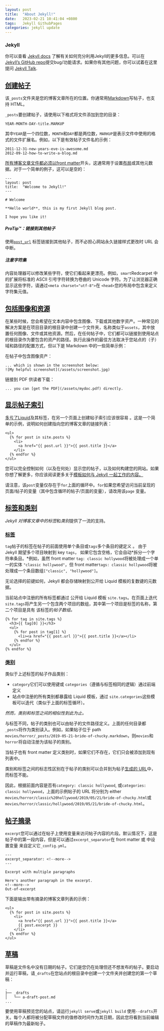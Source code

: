 ```yaml
---
layout: post
title:  "About Jekyll!"
date:   2023-02-21 10:41:04 +0800
tags:	Jekyll GithubPages
categories: jekyll update
---
```





### Jekyll

你可以查看 [Jekyll docs][jekyll-docs] 了解有关如何充分利用Jekyll的更多信息。可以在 [Jekyll’s GitHub repo][jekyll-gh]提交bug/功能请求。如果你有其他问题，你可以试着在这里提问 [Jekyll Talk][jekyll-talk].

[jekyll-docs]: https://jekyllrb.com/docs/home
[jekyll-gh]:   https://github.com/jekyll/jekyll
[jekyll-talk]: https://talk.jekyllrb.com/



## [创建帖子](https://jekyllrb.com/docs/posts/#creating-posts)

该`_posts`文件夹是您的博客文章所在的位置。你通常用[Markdown](https://daringfireball.net/projects/markdown/)写帖子，也支持 HTML。

`_posts`要创建帖子，请使用以下格式将文件添加到您的目录：

```
YEAR-MONTH-DAY-title.MARKUP
```

其中`YEAR`是一个四位数，`MONTH`和`DAY`都是两位数，`MARKUP`是表示文件中使用的格式的文件扩展名。例如，以下是有效帖子文件名的示例：

```
2011-12-31-new-years-eve-is-awesome.md
2012-09-12-how-to-write-a-blog.md
```

[所有博客文章文件都必须以front matter](https://jekyllrb.com/docs/front-matter/)开头，这通常用于设置[布局](https://jekyllrb.com/docs/layouts/)或其他元数据。对于一个简单的例子，这可以是空的：

```
---
layout: post
title:  "Welcome to Jekyll!"
---

# Welcome

**Hello world**, this is my first Jekyll blog post.

I hope you like it!
```

##### ProTip™：链接到其他帖子

使用[`post_url`](https://jekyllrb.com/docs/liquid/tags/#linking-to-posts) 标签链接到其他帖子，而不必担心网站永久链接样式更改时 URL 会中断。

##### 注意字符集

内容处理器可以修改某些字符，使它们看起来更漂亮。例如，`smart`Redcarpet 中的扩展将标准的 ASCII 引号字符转换为卷曲的 Unicode 字符。为了让浏览器正确显示这些字符，请通过`<meta charset="utf-8">`在 `<head>`您的布局中包含来定义字符集元值。

## [包括图像和资源](https://jekyllrb.com/docs/posts/#including-images-and-resources)

在某些时候，您会希望在文本内容中包含图像、下载或其他数字资产。一种常见的解决方案是在项目目录的根目录中创建一个文件夹，名称类似于`assets`，其中放置任何图像、文件或其他资源。然后，在任何帖子中，它们都可以链接到使用站点的根目录作为要包含的资产的路径。执行此操作的最佳方法取决于您站点的（子）域和路径的配置方式，但以下是 Markdown 中的一些简单示例：

在帖子中包含图像资产：

```
... which is shown in the screenshot below:
![My helpful screenshot](/assets/screenshot.jpg)
```

链接到 PDF 供读者下载：

```
... you can [get the PDF](/assets/mydoc.pdf) directly.
```

## [显示帖子索引](https://jekyllrb.com/docs/posts/#displaying-an-index-of-posts)

[多亏了Liquid](https://shopify.github.io/liquid/)及其标签，在另一个页面上创建帖子索引应该很容易 。这是一个简单的示例，说明如何创建指向您的博客文章的链接列表：

```
<ul>
  {% for post in site.posts %}
    <li>
      <a href="{{ post.url }}">{{ post.title }}</a>
    </li>
  {% endfor %}
</ul>
```

您可以完全控制如何（以及在何处）显示您的帖子，以及如何构建您的网站。如果你想了解更多，你应该阅读更多关于[模板如何与 Jekyll 一起工作的内容。](https://jekyllrb.com/docs/templates/)

请注意，该`post`变量仅存在于`for`上面的循环中。`for`如果您希望访问当前呈现的页面/帖子的变量（其中包含循环的帖子/页面的变量），请改用该`page` 变量。

## [标签和类别](https://jekyllrb.com/docs/posts/#tags-and-categories)

*Jekyll 对博客文章中的标签*和*类别*提供了一流的支持。

### [标签](https://jekyllrb.com/docs/posts/#tags)

`tag`帖子的标签在帖子的前面使用单个条目或`tags`多个条目的键定义 。
由于 Jekyll 期望多个项目映射到 key `tags`， 如果它包含空格，它会自动*拆分一个字符串条目。*例如，虽然 front matter `tag: classic hollywood`将被处理成一个单一的实体 `"classic hollywood"`，但 front matter`tags: classic hollywood`将被处理成一个条目数组`["classic", "hollywood"]`。

无论选择的前键如何，Jekyll 都会存储映射到公开给 Liquid 模板的复数键的元数据。

当前站点中注册的所有标签都通过 公开给 Liquid 模板 `site.tags`。在页面上迭代`site.tags`将产生另一个包含两个项目的数组，其中第一个项目是标签的名称，第二个项目是具有 该标签的*帖子数组。*

```
{% for tag in site.tags %}
  <h3>{{ tag[0] }}</h3>
  <ul>
    {% for post in tag[1] %}
      <li><a href="{{ post.url }}">{{ post.title }}</a></li>
    {% endfor %}
  </ul>
{% endfor %}
```

### [类别](https://jekyllrb.com/docs/posts/#categories)

类似于上述标签的帖子作品类别：

- `category`它们可以使用键或 `categories`（遵循与标签相同的逻辑）通过前端定义
- 站点中注册的所有类别都暴露给 Liquid 模板，通过 `site.categories`这些模板可以迭代（类似于上面的标签循环）。

*然而，类别和标签之间的相似性到此为止。*

与标签不同，帖子的类别也可以由帖子的文件路径定义。上面的任何目录都`_posts`将作为类别读入。例如，如果帖子位于 path `movies/horror/_posts/2019-05-21-bride-of-chucky.markdown`，则`movies`和`horror`将自动注册为该帖子的类别。

当帖子也有 front matter 定义类别时，如果它们不存在，它们只会被添加到现有列表中。

类别和标签之间的标志性区别在于帖子的类别可以合并到为帖子[生成的 URL](https://jekyllrb.com/docs/permalinks/#global)中，而标签不能。

因此，根据前面内容是否有`category: classic hollywood`, 或`categories: classic hollywood`，上面的示例帖子的 URL 将分别为 either `movies/horror/classic%20hollywood/2019/05/21/bride-of-chucky.html`或 `movies/horror/classic/hollywood/2019/05/21/bride-of-chucky.html`。

## [帖子摘录](https://jekyllrb.com/docs/posts/#post-excerpts)

`excerpt`您可以通过在帖子上使用变量来访问帖子内容的片段。默认情况下，这是帖子中的第一段内容，但是可以通过`excerpt_separator`在 front matter 或 中设置变量 来自定义它`_config.yml`。

```
---
excerpt_separator: <!--more-->
---

Excerpt with multiple paragraphs

Here's another paragraph in the excerpt.
<!--more-->
Out-of-excerpt
```

下面是输出带有摘录的博客文章列表的示例：

```
<ul>
  {% for post in site.posts %}
    <li>
      <a href="{{ post.url }}">{{ post.title }}</a>
      {{ post.excerpt }}
    </li>
  {% endfor %}
</ul>
```

## [草稿](https://jekyllrb.com/docs/posts/#drafts)

草稿是文件名中没有日期的帖子。它们是您仍在处理但还不想发布的帖子。要启动并运行草稿，请`_drafts`在您站点的根目录中创建一个文件夹并创建您的第一个草稿：

```
.
├── _drafts
│   └── a-draft-post.md
...
```

要使用草稿预览您的站点，请运行`jekyll serve`或`jekyll build` 使用`--drafts`开关。每个人都将被分配草稿文件的值修改时间作为其日期，因此您将看到当前编辑的草稿作为最新帖子。
